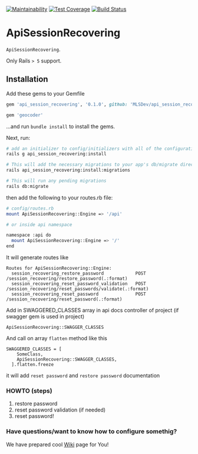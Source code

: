 [![Maintainability](https://api.codeclimate.com/v1/badges/febb3376c6586f609650/maintainability)](https://codeclimate.com/github/DmytroStepaniuk/api_session_recovering/maintainability)
[![Test Coverage](https://api.codeclimate.com/v1/badges/febb3376c6586f609650/test_coverage)](https://codeclimate.com/github/DmytroStepaniuk/api_session_recovering/test_coverage)
[![Build Status](https://travis-ci.org/MLSDev/api_session_recovering.svg?branch=master)](https://travis-ci.org/MLSDev/api_session_recovering)

# ApiSessionRecovering

`ApiSessionRecovering`.

Only Rails `> 5` support.

## Installation

Add these gems to your Gemfile

``` ruby
gem 'api_session_recovering', '0.1.0', github: 'MLSDev/api_session_recovering'

gem 'geocoder'
```

...and run `bundle install` to install the gems.

Next, run:

``` bash
# add an initializer to config/initializers with all of the configuration options
rails g api_session_recovering:install

# This will add the necessary migrations to your app's db/migrate directory
rails api_session_recovering:install:migrations

# This will run any pending migrations
rails db:migrate
```

then add the following to your routes.rb file:

``` bash
# config/routes.rb
mount ApiSessionRecovering::Engine => '/api'

# or inside api namespace

namespace :api do
  mount ApiSessionRecovering::Engine => '/'
end
```

It will generate routes like

```
Routes for ApiSessionRecovering::Engine:
  session_recovering_restore_password            POST /session_recovering/restore_password(.:format)
  session_recovering_reset_password_validation   POST /session_recovering/reset_passwords/validate(.:format)
  session_recovering_reset_password              POST /session_recovering/reset_password(.:format)
```

Add in SWAGGERED_CLASSES array in api docs controller of project (if swagger gem is used in project)

`ApiSessionRecovering::SWAGGER_CLASSES`

And call on array `flatten` method like this

```
SWAGGERED_CLASSES = [
    SomeClass,
    ApiSessionRecovering::SWAGGER_CLASSES,
  ].flatten.freeze
```
it  will add `reset password` and `restore password` documentation

### HOWTO (steps)

1. restore password
2. reset password validation (if needed)
3. reset password!

### Have questions/want to know how to configure somethig?

We have prepared cool [Wiki](https://github.com/MLSDev/api_session_recovering/wiki) page for You!
